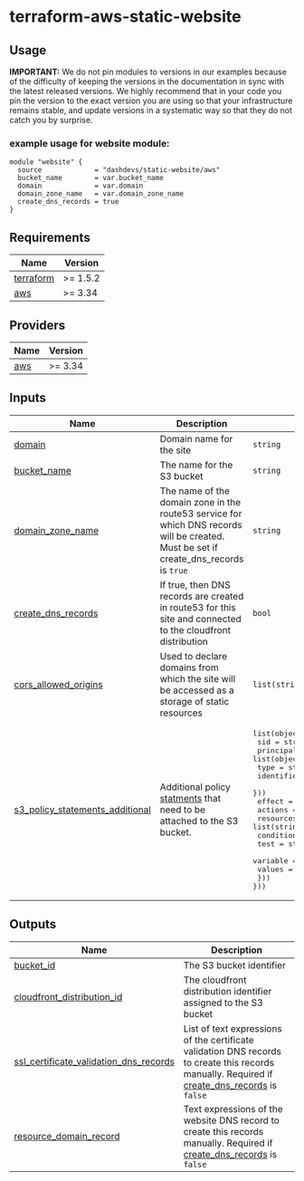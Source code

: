 # terraform-aws-static-website


## Usage


**IMPORTANT:** We do not pin modules to versions in our examples because of the
difficulty of keeping the versions in the documentation in sync with the latest released versions.
We highly recommend that in your code you pin the version to the exact version you are
using so that your infrastructure remains stable, and update versions in a
systematic way so that they do not catch you by surprise.

### example usage for website module:
```
module "website" {
  source             = "dashdevs/static-website/aws"
  bucket_name        = var.bucket_name
  domain             = var.domain
  domain_zone_name   = var.domain_zone_name
  create_dns_records = true
}

```


<!-- markdownlint-restore -->
<!-- markdownlint-disable -->
## Requirements

| Name | Version |
|------|---------|
| <a name="requirement_terraform"></a> [terraform](#requirement\_terraform) | >= 1.5.2 |
| <a name="requirement_aws"></a> [aws](#requirement\_aws) | >= 3.34 |

## Providers

| Name | Version |
|------|---------|
| <a name="provider_aws"></a> [aws](#provider\_aws) | >= 3.34 |


## Inputs

| Name | Description | Type | Default | Required |
|------|-------------|------|---------|:--------:|
| <a name="input_domain"></a> [domain](#input\_domain) | Domain name for the site | `string` | `n/a` | yes |
| <a name="input_bucket_name"></a> [bucket\_name](#input\_bucket\_name) | The name for the S3 bucket | `string` | `n/a` | yes |
| <a name="input_domain_zone_name"></a> [domain\_zone\_name](#input\_domain\_zone\_name) | The name of the domain zone in the route53 service for which DNS records will be created. Must be set if create_dns_records is `true` | `string` | `null` | no |
| <a name="input_create_dns_records"></a> [create\_dns\_records](#input\_create\_dns\_records) | If true, then DNS records are created in route53 for this site and connected to the cloudfront distribution | `bool` |`true`| no |
| <a name="input_cors_allowed_origins"></a> [cors\_allowed\_origins](#input\_cors\_allowed\_origins) | Used to declare domains from which the site will be accessed as a storage of static resources | `list(string)` |`null`| no |
| <a name="input_s3_policy_statements_additional"></a> [s3\_policy\_statements\_additional](#input\_s3\_policy\_statements\_additional) | Additional policy [statments](https://registry.terraform.io/providers/hashicorp/aws/latest/docs/data-sources/iam_policy_document#statement)  that need to be attached to the S3 bucket. | <pre>list(object({<br>  sid        = string<br>  principals = list(objec({<br>    type        = string<br>    identifiers = list(string)<br>  }))<br>  effect     = string<br>  actions    = list(string)<br>  resources  = list(string)<br>  conditions = list(object({<br>    test     = string<br>    variable = string<br>    values   = list(string)<br>  }))<br>}))</pre> | `null` | no |


## Outputs

| Name | Description |
|------|-------------|
| <a name="output_bucket_id"></a> [bucket\_id](#output\_bucket\_id) | The S3 bucket identifier |
| <a name="output_cloudfront_distribution_id"></a> [cloudfront\_distribution\_id](#output\_cloudfront\_distribution\_id) | The cloudfront distribution identifier assigned to the S3 bucket |
| <a name="output_ssl_certificate_validation_dns_records"></a> [ssl\_certificate\_validation\_dns\_records](#output\_ssl\_certificate\_validation\_dns\_records) | List of text expressions of the certificate validation DNS records to create this records manually. Required if [create\_dns\_records](#input\_create\_dns\_records) is `false` |
| <a name="output_resource_domain_record"></a> [resource\_domain\_record](#output\_resource\_domain\_record) | Text expressions of the website DNS record to create this records manually. Required if [create\_dns\_records](#input\_create\_dns\_records) is `false` |
